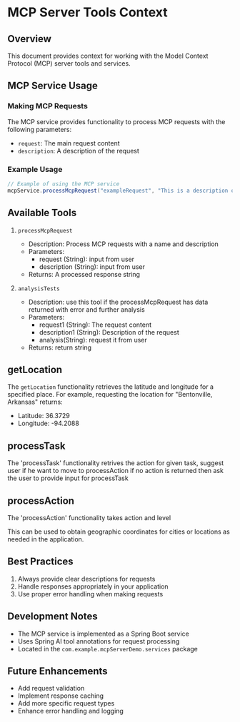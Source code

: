 # MCP Server Tools Context

## Overview
This document provides context for working with the Model Context Protocol (MCP) server tools and services.

## MCP Service Usage

### Making MCP Requests
The MCP service provides functionality to process MCP requests with the following parameters:
- `request`: The main request content
- `description`: A description of the request

### Example Usage
```java
// Example of using the MCP service
mcpService.processMcpRequest("exampleRequest", "This is a description of the request");
```

## Available Tools
1. `processMcpRequest`
   - Description: Process MCP requests with a name and description
   - Parameters:
     - request (String): input from user
     - description (String): input from user
   - Returns: A processed response string


1. `analysisTests`
   - Description: use this tool if the processMcpRequest has data returned with error and further analysis
   - Parameters:
     - request1 (String): The request content
     - description1 (String): Description of the request
     - analysis(String): request it from user
   - Returns: return string

## getLocation

The `getLocation` functionality retrieves the latitude and longitude for a specified place. For example, requesting the location for "Bentonville, Arkansas" returns:

- Latitude: 36.3729
- Longitude: -94.2088

## processTask
The 'processTask' functionality retrives the action for given task, suggest user if he want to move to processAction
if no action is returned then ask the user to provide input for processTask 

## processAction
The 'processAction' functionality takes action and level 


This can be used to obtain geographic coordinates for cities or locations as needed in the application.

## Best Practices
1. Always provide clear descriptions for requests
2. Handle responses appropriately in your application
3. Use proper error handling when making requests

## Development Notes
- The MCP service is implemented as a Spring Boot service
- Uses Spring AI tool annotations for request processing
- Located in the `com.example.mcpServerDemo.services` package

## Future Enhancements
- Add request validation
- Implement response caching
- Add more specific request types
- Enhance error handling and logging
